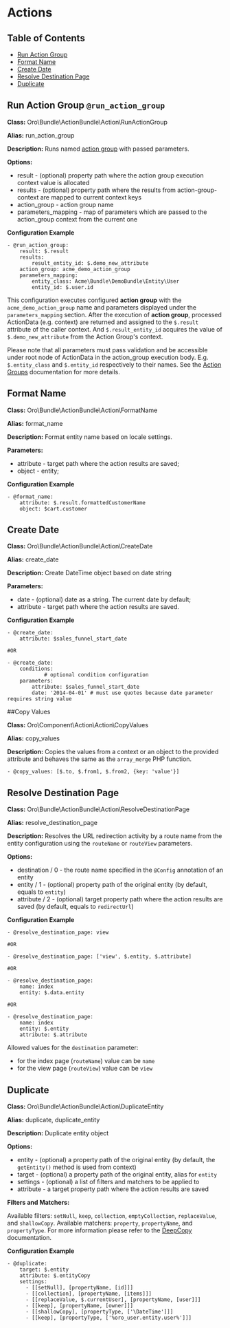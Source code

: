 # Actions

## Table of Contents

 - [Run Action Group](#run-action-group-run_action_group)
 - [Format Name](#format-name)
 - [Create Date](#create-date)
 - [Resolve Destination Page](#resolve-destination-page)
 - [Duplicate](#duplicate)

## Run Action Group `@run_action_group`

**Class:** Oro\Bundle\ActionBundle\Action\RunActionGroup

**Alias:** run_action_group

**Description:** Runs named [action group](./action-groups.md) with passed parameters.

**Options:**

 - result - (optional) property path where the action group execution context value is allocated
 - results - (optional) property path where the results from action-group-context are mapped to current context keys
 - action_group - action group name
 - parameters_mapping - map of parameters which are passed to the action_group context from the current one


**Configuration Example**
```
- @run_action_group:
    result: $.result
    results: 
        result_entity_id: $.demo_new_attribute
    action_group: acme_demo_action_group
    parameters_mapping:
        entity_class: Acme\Bundle\DemoBundle\Entity\User
        entity_id: $.user.id
```

 This configuration executes configured **action group** with the `acme_demo_action_group` name and parameters displayed under the `parameters_mapping` section.
 After the execution of **action group**, processed ActionData (e.g. context) are returned and assigned to the `$.result` attribute of the caller context. 
 And `$.result_entity_id` acquires the value of `$.demo_new_attribute` from the Action Group's context.
 
 Please note that all parameters must pass validation and be accessible under root node of ActionData in the action_group execution body. 
 E.g. `$.entity_class` and `$.entity_id` respectively to their names. See the [Action Groups](./action-groups.md) documentation for more details.

## Format Name

**Class:** Oro\Bundle\ActionBundle\Action\FormatName

**Alias:** format_name

**Description:** Format entity name based on locale settings.

**Parameters:**

 - attribute - target path where the action results are saved;
 - object - entity;

**Configuration Example**
```
- @format_name:
    attribute: $.result.formattedCustomerName
    object: $cart.customer
```


## Create Date

**Class:** Oro\Bundle\ActionBundle\Action\CreateDate

**Alias:** create_date

**Description:** Create DateTime object based on date string

**Parameters:**

 - date - (optional) date as a string. The current date by default;
 - attribute - target path where the action results are saved.

**Configuration Example**

```
- @create_date:
    attribute: $sales_funnel_start_date

#OR

- @create_date:
    conditions:
            # optional condition configuration
    parameters:
        attribute: $sales_funnel_start_date
        date: '2014-04-01' # must use quotes because date parameter requires string value
```


##Copy Values

**Class:** Oro\Component\Action\Action\CopyValues

**Alias:** copy_values

**Description:**  Copies the values from a context or an object to the provided attribute and behaves the same as the `array_merge` PHP function.

```
- @copy_values: [$.to, $.from1, $.from2, {key: 'value'}]
```


## Resolve Destination Page

**Class:** Oro\Bundle\ActionBundle\Action\ResolveDestinationPage

**Alias:** resolve_destination_page

**Description:** Resolves the URL redirection activity by a route name from the entity configuration using the `routeName` or `routeView` parameters.

**Options:**

 - destination / 0 - the route name specified in the `@Config` annotation of an entity
 - entity / 1 - (optional) property path of the original entity (by default, equals to `entity`)
 - attribute / 2 - (optional) target property path where the action results are saved (by default, equals to `redirectUrl`)

**Configuration Example**
```
- @resolve_destination_page: view

#OR

- @resolve_destination_page: ['view', $.entity, $.attribute]

#OR

- @resolve_destination_page:
    name: index
    entity: $.data.entity

#OR

- @resolve_destination_page:
    name: index
    entity: $.entity
    attribute: $.attribute
```
Allowed values for the `destination` parameter:
 - for the index page (`routeName`) value can be `name`
 - for the view page (`routeView`) value can be `view`

## Duplicate

**Class:** Oro\Bundle\ActionBundle\Action\DuplicateEntity

**Alias:** dupliсate, duplicate_entity

**Description:** Duplicate entity object

**Options:**

- entity - (optional) a property path of the original entity (by default, the `getEntity()` method is used from context)
- target - (optional) a property path of the original entity, alias for `entity`
- settings - (optional) a list of filters and matchers to be applied to
- attribute - a target property path where the action results are saved

**Filters and Matchers:**

Available filters: `setNull`, `keep`, `collection`, `emptyCollection`, `replaceValue`, and `shallowCopy`.
Available matchers: `property`, `propertyName`, and `propertyType`.
For more information please refer to the [DeepCopy](https://packagist.org/packages/myclabs/deep-copy) documentation.

**Configuration Example**
```
- @duplicate:
    target: $.entity
    attribute: $.entityCopy
    settings:
      - [[setNull], [propertyName, [id]]]
      - [[collection], [propertyName, [items]]]
      - [[replaceValue, $.currentUser], [propertyName, [user]]]
      - [[keep], [propertyName, [owner]]]
      - [[shallowCopy], [propertyType, ['\DateTime']]]
      - [[keep], [propertyType, ['%oro_user.entity.user%']]]
```